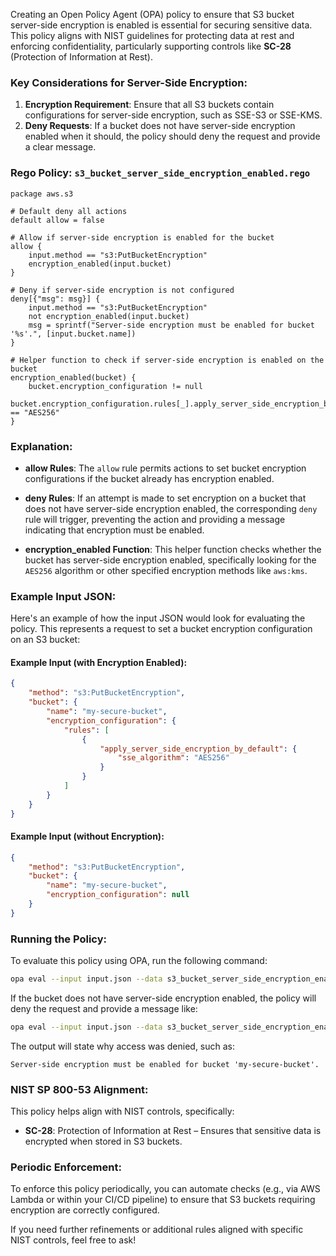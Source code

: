 Creating an Open Policy Agent (OPA) policy to ensure that S3 bucket server-side encryption is enabled is essential for securing sensitive data. This policy aligns with NIST guidelines for protecting data at rest and enforcing confidentiality, particularly supporting controls like **SC-28** (Protection of Information at Rest).

### Key Considerations for Server-Side Encryption:
1. **Encryption Requirement**: Ensure that all S3 buckets contain configurations for server-side encryption, such as SSE-S3 or SSE-KMS.
2. **Deny Requests**: If a bucket does not have server-side encryption enabled when it should, the policy should deny the request and provide a clear message.

### **Rego Policy: `s3_bucket_server_side_encryption_enabled.rego`**

```rego
package aws.s3

# Default deny all actions
default allow = false

# Allow if server-side encryption is enabled for the bucket
allow {
    input.method == "s3:PutBucketEncryption"
    encryption_enabled(input.bucket)
}

# Deny if server-side encryption is not configured
deny[{"msg": msg}] {
    input.method == "s3:PutBucketEncryption"
    not encryption_enabled(input.bucket)
    msg = sprintf("Server-side encryption must be enabled for bucket '%s'.", [input.bucket.name])
}

# Helper function to check if server-side encryption is enabled on the bucket
encryption_enabled(bucket) {
    bucket.encryption_configuration != null
    bucket.encryption_configuration.rules[_].apply_server_side_encryption_by_default.sse_algorithm == "AES256"
}
```

### **Explanation:**
- **allow Rules**: The `allow` rule permits actions to set bucket encryption configurations if the bucket already has encryption enabled.

- **deny Rules**: If an attempt is made to set encryption on a bucket that does not have server-side encryption enabled, the corresponding `deny` rule will trigger, preventing the action and providing a message indicating that encryption must be enabled.

- **encryption_enabled Function**: This helper function checks whether the bucket has server-side encryption enabled, specifically looking for the `AES256` algorithm or other specified encryption methods like `aws:kms`.

### **Example Input JSON:**
Here's an example of how the input JSON would look for evaluating the policy. This represents a request to set a bucket encryption configuration on an S3 bucket:

#### Example Input (with Encryption Enabled):
```json
{
    "method": "s3:PutBucketEncryption",
    "bucket": {
        "name": "my-secure-bucket",
        "encryption_configuration": {
            "rules": [
                {
                    "apply_server_side_encryption_by_default": {
                        "sse_algorithm": "AES256"
                    }
                }
            ]
        }
    }
}
```

#### Example Input (without Encryption):
```json
{
    "method": "s3:PutBucketEncryption",
    "bucket": {
        "name": "my-secure-bucket",
        "encryption_configuration": null
    }
}
```

### **Running the Policy:**
To evaluate this policy using OPA, run the following command:

```bash
opa eval --input input.json --data s3_bucket_server_side_encryption_enabled.rego "data.aws.s3.allow"
```

If the bucket does not have server-side encryption enabled, the policy will deny the request and provide a message like:

```bash
opa eval --input input.json --data s3_bucket_server_side_encryption_enabled.rego "data.aws.s3.deny"
```

The output will state why access was denied, such as:

```
Server-side encryption must be enabled for bucket 'my-secure-bucket'.
```

### **NIST SP 800-53 Alignment:**
This policy helps align with NIST controls, specifically:
- **SC-28**: Protection of Information at Rest – Ensures that sensitive data is encrypted when stored in S3 buckets.

### **Periodic Enforcement:**
To enforce this policy periodically, you can automate checks (e.g., via AWS Lambda or within your CI/CD pipeline) to ensure that S3 buckets requiring encryption are correctly configured.

If you need further refinements or additional rules aligned with specific NIST controls, feel free to ask!
